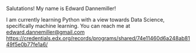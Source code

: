 Salutations! My name is Edward Dannemiller!

I am currently learning Python with a view towards Data Science, specifically machine learning. You can reach me at edward.dannemiller@gmail.com
https://credentials.edx.org/records/programs/shared/74e11460d6a248ab8149f5e0b77fe1a6/
